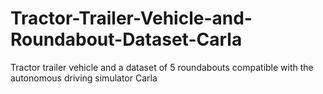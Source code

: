 # Tractor-Trailer-Vehicle-and-Roundabout-Dataset-Carla
Tractor trailer vehicle and a dataset of 5 roundabouts compatible with the autonomous driving simulator Carla
